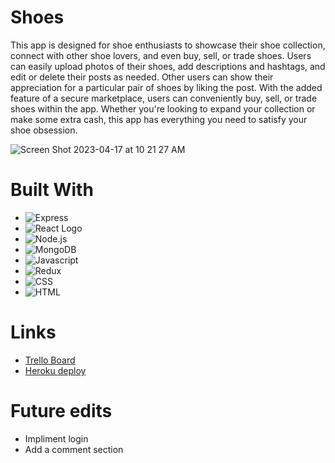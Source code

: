 # Shoes

This app is designed for shoe enthusiasts to showcase their shoe collection, connect with other shoe lovers, and even buy, sell, or trade shoes. Users can easily upload photos of their shoes, add descriptions and hashtags, and edit or delete their posts as needed. Other users can show their appreciation for a particular pair of shoes by liking the post. With the added feature of a secure marketplace, users can conveniently buy, sell, or trade shoes within the app. Whether you're looking to expand your collection or make some extra cash, this app has everything you need to satisfy your shoe obsession.

![Screen Shot 2023-04-17 at 10 21 27 AM](https://user-images.githubusercontent.com/122836814/232515003-68fd51d3-7ef2-433c-831d-8a265ef2364f.png)

# Built With
* ![Express](https://img.shields.io/badge/Express.js-000000?style=for-the-badge&logo=express&logoColor=white)
* ![React Logo](https://img.shields.io/badge/React-20232A?style=for-the-badge&logo=react&logoColor=61DAFB)
* ![Node.js](https://img.shields.io/badge/Node.js-339933?style=for-the-badge&logo=nodedotjs&logoColor=white)
* ![MongoDB](https://img.shields.io/badge/MongoDB-4EA94B?style=for-the-badge&logo=mongodb&logoColor=white)
* ![Javascript](https://img.shields.io/badge/JavaScript-323330?style=for-the-badge&logo=javascript&logoColor=F7DF1E)
* ![Redux](https://img.shields.io/badge/Redux-593D88?style=for-the-badge&logo=redux&logoColor=white)
* ![CSS](https://img.shields.io/badge/CSS3-1572B6?style=for-the-badge&logo=css3&logoColor=white)
* ![HTML](https://img.shields.io/badge/HTML5-E34F26?style=for-the-badge&logo=html5&logoColor=white)

# Links
* [Trello Board](https://trello.com/b/e28wlr3w/project-4)
* [Heroku deploy](https://shoes-project4.netlify.app/)

# Future edits
* Impliment login
* Add a comment section

